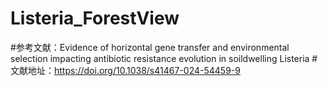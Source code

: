 # Listeria_ForestView

#参考文献：Evidence of horizontal gene transfer and environmental selection impacting antibiotic resistance evolution in soildwelling Listeria
#文献地址：https://doi.org/10.1038/s41467-024-54459-9
